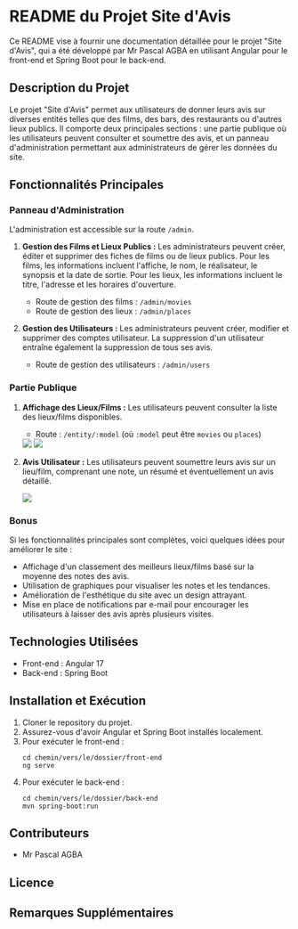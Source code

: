 # README du Projet Site d'Avis

Ce README vise à fournir une documentation détaillée pour le projet "Site d'Avis", qui a été développé par Mr Pascal AGBA en utilisant Angular pour le front-end et Spring Boot pour le back-end.

## Description du Projet

Le projet "Site d'Avis" permet aux utilisateurs de donner leurs avis sur diverses entités telles que des films, des bars, des restaurants ou d'autres lieux publics. Il comporte deux principales sections : une partie publique où les utilisateurs peuvent consulter et soumettre des avis, et un panneau d'administration permettant aux administrateurs de gérer les données du site.

## Fonctionnalités Principales

### Panneau d'Administration

L'administration est accessible sur la route `/admin`.

1. **Gestion des Films et Lieux Publics :** Les administrateurs peuvent créer, éditer et supprimer des fiches de films ou de lieux publics. Pour les films, les informations incluent l'affiche, le nom, le réalisateur, le synopsis et la date de sortie. Pour les lieux, les informations incluent le titre, l'adresse et les horaires d'ouverture.

   - Route de gestion des films : `/admin/movies`
   - Route de gestion des lieux : `/admin/places`

2. **Gestion des Utilisateurs :** Les administrateurs peuvent créer, modifier et supprimer des comptes utilisateur. La suppression d'un utilisateur entraîne également la suppression de tous ses avis.

   - Route de gestion des utilisateurs : `/admin/users`

### Partie Publique

1. **Affichage des Lieux/Films :** Les utilisateurs peuvent consulter la liste des lieux/films disponibles.

   - Route : `/entity/:model` (où `:model` peut être `movies` ou `places`)
   <img src="screenshots/2-films.png.png">
   <img src="screenshots/3-places.png.png">


2. **Avis Utilisateur :** Les utilisateurs peuvent soumettre leurs avis sur un lieu/film, comprenant une note, un résumé et éventuellement un avis détaillé.

   <img src="screenshots/6-review.png.png">

### Bonus

Si les fonctionnalités principales sont complètes, voici quelques idées pour améliorer le site :

- Affichage d'un classement des meilleurs lieux/films basé sur la moyenne des notes des avis.
- Utilisation de graphiques pour visualiser les notes et les tendances.
- Amélioration de l'esthétique du site avec un design attrayant.
- Mise en place de notifications par e-mail pour encourager les utilisateurs à laisser des avis après plusieurs visites.

## Technologies Utilisées

- Front-end : Angular 17
- Back-end : Spring Boot

## Installation et Exécution

1. Cloner le repository du projet.
2. Assurez-vous d'avoir Angular et Spring Boot installés localement.
3. Pour exécuter le front-end :
   ```
   cd chemin/vers/le/dossier/front-end
   ng serve
   ```
4. Pour exécuter le back-end :
   ```
   cd chemin/vers/le/dossier/back-end
   mvn spring-boot:run
   ```

## Contributeurs

- Mr Pascal AGBA

## Licence


## Remarques Supplémentaires


